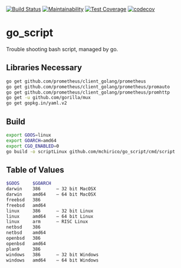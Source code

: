[![Build Status](https://travis-ci.org/mchirico/go_script.svg?branch=master)](https://travis-ci.org/mchirico/go_script)
[![Maintainability](https://api.codeclimate.com/v1/badges/9451bd1a6c801dd5eedb/maintainability)](https://codeclimate.com/github/mchirico/go_script/maintainability)
[![Test Coverage](https://api.codeclimate.com/v1/badges/9451bd1a6c801dd5eedb/test_coverage)](https://codeclimate.com/github/mchirico/go_script/test_coverage)
[![codecov](https://codecov.io/gh/mchirico/go_script/branch/master/graph/badge.svg)](https://codecov.io/gh/mchirico/go_script)
# go_script
Trouble shooting bash script, managed by go.




## Libraries Necessary

```bash
go get github.com/prometheus/client_golang/prometheus
go get github.com/prometheus/client_golang/prometheus/promauto
go get github.com/prometheus/client_golang/prometheus/promhttp
go get -u github.com/gorilla/mux
go get gopkg.in/yaml.v2

```

## Build

```bash
export GOOS=linux
export GOARCH=amd64
export CGO_ENABLED=0
go build -o scriptLinux github.com/mchirico/go_script/cmd/script

```

## Table of Values

```bash
$GOOS     $GOARCH
darwin    386      – 32 bit MacOSX
darwin    amd64    – 64 bit MacOSX
freebsd   386
freebsd   amd64
linux     386      – 32 bit Linux
linux     amd64    – 64 bit Linux
linux     arm      – RISC Linux
netbsd    386
netbsd    amd64
openbsd   386
openbsd   amd64
plan9     386
windows   386      – 32 bit Windows
windows   amd64    – 64 bit Windows
```